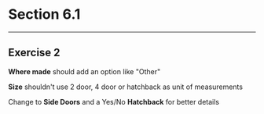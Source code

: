 # Section 6.1
----------------
## Exercise  2

**Where made** should add an option like "Other"

**Size** shouldn't use 2 door, 4 door or hatchback as unit of measurements

Change to **Side Doors** and a Yes/No **Hatchback** for better details